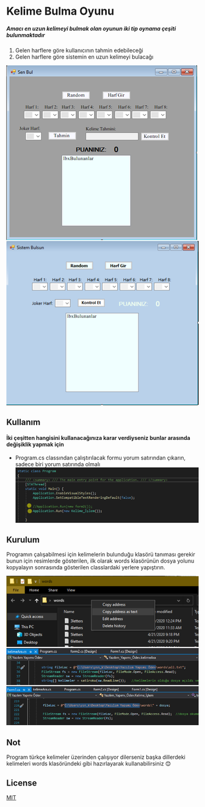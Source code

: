# Kelime Bulma Oyunu
##### Amacı en uzun kelimeyi bulmak olan oyunun iki tip oynama çeşiti bulunmaktadır
1. Gelen harflere göre kullanıcının tahmin edebileceği
1. Gelen harflere göre sistemin en uzun kelimeyi bulacağı

![alt text](https://github.com/yasinkya/findwordsGame/blob/master/pngs/senbul.png)
![alt text](https://github.com/yasinkya/findwordsGame/blob/master/pngs/sistem.png)

## Kullanım
#### İki çeşitten hangisini kullanacağınıza karar verdiyseniz bunlar arasında değişiklik yapmak için
* Program.cs classından çalıştırılacak formu yorum satırından çıkarın, sadece biri yorum satırında olmalı
![alt text](https://github.com/yasinkya/findwordsGame/blob/master/pngs/changeforms.png)


## Kurulum
Programın çalışabilmesi için kelimelerin bulunduğu klasörü tanıması gerekir bunun için resimlerde gösterilen, ilk olarak words klasörünün dosya yolunu kopyalayın sonrasında gösterilen classlardaki yerlere yapıştırın.

![alt text](https://github.com/yasinkya/findwordsGame/blob/master/pngs/DOSYA%20YOLU%20KOPYALA.png)
![alt text](https://github.com/yasinkya/findwordsGame/blob/master/pngs/DEĞİŞTİR.png)
![alt text](https://github.com/yasinkya/findwordsGame/blob/master/pngs/DEĞİŞTİR2.png)

## Not 
Program türkçe kelimeler üzerinden çalışıyor dilerseniz başka dillerdeki kelimeleri words klasöründeki gibi hazırlayarak kullanabilirsiniz 😊

## License
[MIT](https://choosealicense.com/licenses/mit/)
